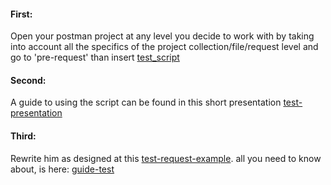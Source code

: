 #### First:
Open your postman project at any level you decide to work with by taking into account all the specifics of the project collection/file/request level and go to 'pre-request' than insert [test_script](../scripts/test.js)

#### Second:
A guide to using the script can be found in this short presentation [test-presentation](../presentation/presentation-testScript.pdf)

#### Third:
Rewrite him as designed at this [test-request-example](../examples/TestRequestExampele.js). all you need to know about, is here: 
[guide-test](../guides/test-guid.md)
